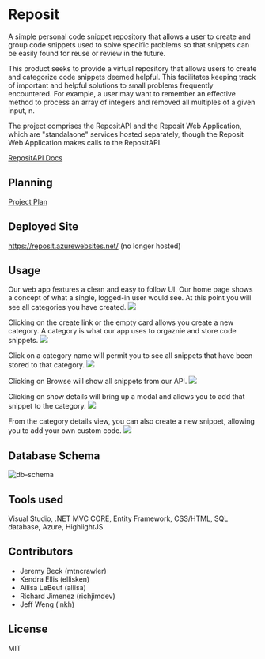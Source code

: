 # Reposit
A simple personal code snippet repository that allows a user to create and group code snippets used to solve specific problems so that snippets can be easily found for reuse or review in the future.

This product seeks to provide a virtual repository that allows users to create and categorize code snippets deemed helpful. This facilitates keeping track of important and helpful solutions to small problems frequently encountered. For example, a user may want to remember an effective method to process an array of integers and removed all multiples of a given input, n.

The project comprises the RepositAPI and the Reposit Web Application, which are "standalaone" services hosted separately, though the Reposit Web Application makes calls to the RepositAPI.

[RepositAPI Docs](/RepositAPI/README.md)

## Planning
[Project Plan](/documents/Project-Plan.md)

## Deployed Site
https://reposit.azurewebsites.net/ (no longer hosted)

## Usage
Our web app features a clean and easy to follow UI. Our home page shows a concept of what a single, logged-in user would see. At this point you will see all categories you have created.
![](assets/usage1.JPG)

Clicking on the create link or the empty card allows you create a new category. A category is what our app uses to orgaznie and store code snippets.
![](assets/usage2.JPG)

Click on a category name will permit you to see all snippets that have been stored to that category.
![](assets/usage3.JPG)

Clicking on Browse will show all snippets from our API.
![](assets/usage5.JPG)

Clicking on show details will bring up a modal and allows you to add that snippet to the category.
![](assets/usage6.JPG)

From the category details view, you can also create a new snippet, allowing you to add your own custom code. 
![](assets/usage4.JPG)


## Database Schema
![db-schema](assets/WebAppDBSchema.png)

## Tools used
Visual Studio, .NET MVC CORE, Entity Framework, CSS/HTML, SQL database, Azure, HighlightJS

## Contributors
* Jeremy Beck (mtncrawler)
* Kendra Ellis (ellisken)
* Allisa LeBeuf (allisa)
* Richard Jimenez (richjimdev)
* Jeff Weng (inkh)

## License
MIT
